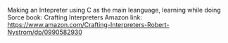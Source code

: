 Making an Intepreter using C as the main leanguage, learning while doing 
Sorce book: Crafting Interpreters
Amazon link: https://www.amazon.com/Crafting-Interpreters-Robert-Nystrom/dp/0990582930
